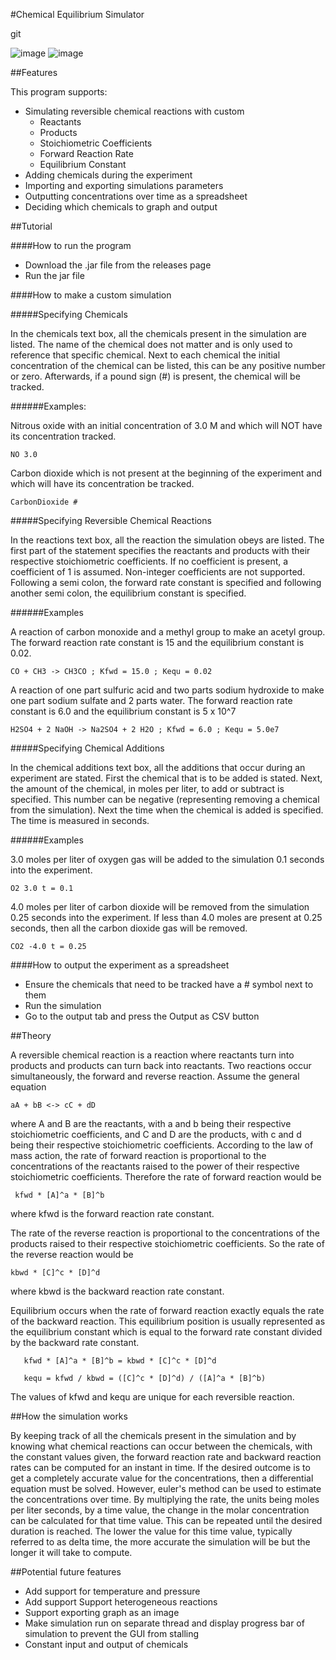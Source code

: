 #Chemical Equilibrium Simulator

git

![image](https://i.imgur.com/jMYo5Nj.png)
![image](https://i.imgur.com/CodqPBE.png)

##Features

This program supports:

- Simulating reversible chemical reactions with custom
    + Reactants
    + Products
    + Stoichiometric Coefficients
    + Forward Reaction Rate
    + Equilibrium Constant
- Adding chemicals during the experiment
- Importing and exporting simulations parameters
- Outputting concentrations over time as a spreadsheet
- Deciding which chemicals to graph and output

##Tutorial

####How to run the program
- Download the .jar file from the releases page
- Run the jar file

####How to make a custom simulation

#####Specifying Chemicals

In the chemicals text box, all the chemicals present in the simulation are listed. The name of the
 chemical does not matter and is only used to reference that specific chemical. Next to each
chemical the initial concentration of the chemical can be listed, this can be any positive number
or zero. Afterwards, if a pound sign (#) is present, the chemical will be tracked.

######Examples:

Nitrous oxide with an initial concentration of 3.0 M and which will NOT have its concentration
tracked.

    NO 3.0
    
Carbon dioxide which is not present at the beginning of the experiment and which will have its 
concentration be tracked.
    
    CarbonDioxide #

#####Specifying Reversible Chemical Reactions

In the reactions text box, all the reaction the simulation obeys are listed. The first part of
the statement specifies the reactants and products with their respective stoichiometric 
coefficients. If no coefficient is present, a coefficient of 1 is assumed. Non-integer coefficients
are not supported. Following a semi colon, the forward rate constant is specified and following 
another semi colon, the equilibrium constant is specified.

######Examples

A reaction of carbon monoxide and a methyl group to make an acetyl group. The forward reaction
rate constant is 15 and the equilibrium constant is 0.02.

    CO + CH3 -> CH3CO ; Kfwd = 15.0 ; Kequ = 0.02
    
A reaction of one part sulfuric acid and two parts sodium hydroxide to make one part sodium
sulfate and 2 parts water. The forward reaction rate constant is 6.0 and the equilibrium constant
is 5 x 10^7
    
    H2SO4 + 2 NaOH -> Na2SO4 + 2 H2O ; Kfwd = 6.0 ; Kequ = 5.0e7
    
#####Specifying Chemical Additions

In the chemical additions text box, all the additions that occur during an experiment are
stated. First the chemical that is to be added is stated. Next, the amount of the chemical, in
 moles per liter, to add or subtract is specified. This number can be negative (representing
 removing a chemical from the simulation). Next the time when the chemical is added is 
 specified. The time is measured in seconds.

######Examples

3.0 moles per liter of oxygen gas will be added to the simulation 0.1 seconds into the experiment.

    O2 3.0 t = 0.1
    
4.0 moles per liter of carbon dioxide will be removed from the simulation 0.25 seconds into the
experiment. If less than 4.0 moles are present at 0.25 seconds, then all the carbon dioxide gas
will be removed.
    
    CO2 -4.0 t = 0.25

####How to output the experiment as a spreadsheet

- Ensure the chemicals that need to be tracked have a # symbol next to them
- Run the simulation
- Go to the output tab and press the Output as CSV button

##Theory

A reversible chemical reaction is a reaction where reactants turn into products and products 
can turn back into reactants. Two reactions occur simultaneously, the forward and reverse 
reaction. Assume the general equation

    aA + bB <-> cC + dD

where A and B are the reactants, with a and b being their respective stoichiometric coefficients,
 and C and D are the products, with c and d being their respective stoichiometric coefficients. 
 According to the law of mass action, the rate of forward reaction is proportional to the 
 concentrations of the reactants raised to the power of their respective stoichiometric 
 coefficients. Therefore the rate of forward reaction would be
 
     kfwd * [A]^a * [B]^b

where kfwd is the forward reaction rate constant. 

The rate of the reverse reaction is proportional to
the concentrations of the products raised to their respective stoichiometric coefficients. So
the rate of the reverse reaction would be

    kbwd * [C]^c * [D]^d
 
where kbwd is the backward reaction rate constant.

Equilibrium occurs when the rate of forward reaction exactly equals the rate of the backward
reaction. This equilibrium position is usually represented as the equilibrium constant which is
equal to the forward rate constant divided by the backward rate constant.

       kfwd * [A]^a * [B]^b = kbwd * [C]^c * [D]^d
       
       kequ = kfwd / kbwd = ([C]^c * [D]^d) / ([A]^a * [B]^b)
       
The values of kfwd and kequ are unique for each reversible reaction.

##How the simulation works

By keeping track of all the chemicals present in the simulation and by knowing what chemical 
reactions can occur between the chemicals, with the constant values given, the forward reaction 
rate and backward reaction rates can be computed for an instant in time. If the desired outcome
is to get a completely accurate value for the concentrations, then a differential equation must
be solved. However, euler's method can be used to estimate the concentrations over time. By 
multiplying the rate, the units being moles per liter seconds, by a time value, the change in
 the molar concentration can be calculated for that time value. This can be repeated until the
 desired duration is reached. The lower the value for this time value, typically referred to as
 delta time, the more accurate the simulation will be but the longer it will take to compute.


##Potential future features

- Add support for temperature and pressure
- Add support Support heterogeneous reactions
- Support exporting graph as an image
- Make simulation run on separate thread and display progress bar of simulation to prevent the GUI from stalling
- Constant input and output of chemicals
